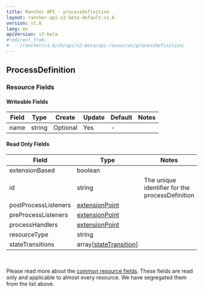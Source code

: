 ```yaml
---
title: Rancher API - processDefinition
layout: rancher-api-v2-beta-default-v1.6
version: v1.6
lang: en
apiVersion: v2-beta
#redirect_from:
#  - /rancher/v1.6/zh/api/v2-beta/api-resources/processDefinition/
---
```


## ProcessDefinition



### Resource Fields

#### Writeable Fields

Field | Type | Create | Update | Default | Notes
---|---|---|---|---|---
name | string | Optional | Yes | - | 


#### Read Only Fields

Field | Type   | Notes
---|---|---
extensionBased | boolean  | 
id | string  | The unique identifier for the processDefinition
postProcessListeners | [extensionPoint]({{site.baseurl}}/rancher/{{page.version}}/{{page.lang}}/api/{{page.apiVersion}}/api-resources/extensionPoint/)  | 
preProcessListeners | [extensionPoint]({{site.baseurl}}/rancher/{{page.version}}/{{page.lang}}/api/{{page.apiVersion}}/api-resources/extensionPoint/)  | 
processHandlers | [extensionPoint]({{site.baseurl}}/rancher/{{page.version}}/{{page.lang}}/api/{{page.apiVersion}}/api-resources/extensionPoint/)  | 
resourceType | string  | 
stateTransitions | array[[stateTransition]({{site.baseurl}}/rancher/{{page.version}}/{{page.lang}}/api/{{page.apiVersion}}/api-resources/stateTransition/)]  | 


<br>

Please read more about the [common resource fields]({{site.baseurl}}/rancher/{{page.version}}/{{page.lang}}/api/{{page.apiVersion}}/common/). These fields are read only and applicable to almost every resource. We have segregated them from the list above.




